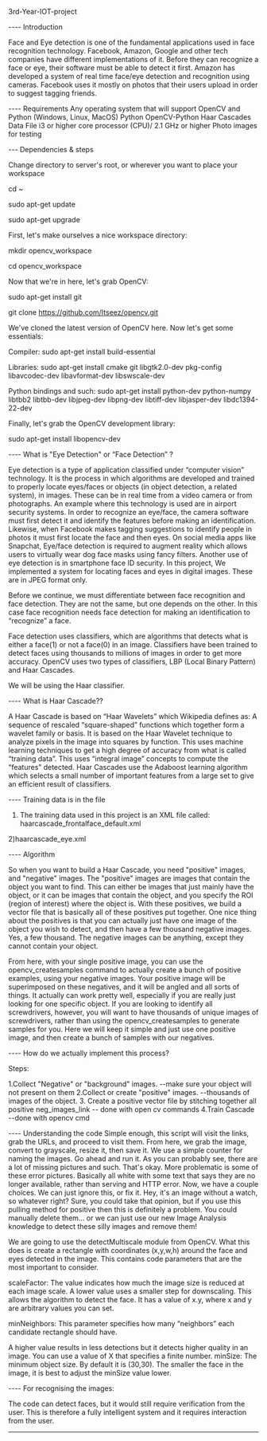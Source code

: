 3rd-Year-IOT-project

----	Introduction

 Face and Eye detection is one of the fundamental applications used in face recognition technology.
 Facebook, Amazon, Google and other tech companies have different implementations of it.
 Before they can recognize a face or eye, their software must be able to detect it first.
 Amazon has developed a system of real time face/eye detection and recognition using cameras.
 Facebook uses it mostly on photos that their users upload in order to suggest tagging friends.


 ----	Requirements
 Any operating system that will support OpenCV and Python (Windows, Linux, MacOS)
 Python
 OpenCV-Python
 Haar Cascades Data File
 i3 or higher core processor (CPU)/ 2.1 GHz or higher
 Photo images for testing



--- Dependencies & steps

Change directory to server's root, or wherever you want to place your workspace

cd ~

sudo apt-get update

sudo apt-get upgrade

First, let's make ourselves a nice workspace directory:

mkdir opencv_workspace

cd opencv_workspace

Now that we're in here, let's grab OpenCV:

sudo apt-get install git

git clone https://github.com/Itseez/opencv.git

We've cloned the latest version of OpenCV here. Now let's get some essentials:

Compiler: sudo apt-get install build-essential

Libraries: sudo apt-get install cmake git libgtk2.0-dev pkg-config libavcodec-dev libavformat-dev libswscale-dev

Python bindings and such: sudo apt-get install python-dev python-numpy libtbb2 libtbb-dev libjpeg-dev libpng-dev libtiff-dev libjasper-dev libdc1394-22-dev



Finally, let's grab the OpenCV development library:

sudo apt-get install libopencv-dev


----	What is  "Eye Detection" or “Face Detection” ?

Eye detection is a type of application classified under “computer vision” technology.
It is the process in which algorithms are developed and trained to properly locate eyes/faces or objects (in object detection, a related system), in images.
 These can be in real time from a video camera or from photographs.
 An example where this technology is used are in airport security systems.
 In order to recognize an eye/face, the camera software must first detect it and identify the features before making an identification.
 Likewise, when Facebook makes tagging suggestions to identify people in photos it must first locate the face and then eyes.
 On social media apps like Snapchat,
 Eye/face detection is required to augment reality which allows users to virtually wear dog face masks using fancy filters.
 Another use of eye detection is in smartphone face ID security.
In this project, We implemented a system for locating faces and eyes in digital images. These are in JPEG format only.


Before we continue, we must differentiate between face recognition and face detection.
They are not the same, but one depends on the other.
In this case face recognition needs face detection for making an identification to “recognize” a face.

Face detection uses classifiers, which are algorithms that detects what is either a face(1) or not a face(0) in an image.
Classifiers have been trained to detect faces using thousands to millions of images in order to get more accuracy.
OpenCV uses two types of classifiers, LBP (Local Binary Pattern) and Haar Cascades.

We will be using the Haar classifier.


----	What is Haar Cascade??

A Haar Cascade is based on “Haar Wavelets” which Wikipedia defines as:
A sequence of rescaled “square-shaped” functions which together form a wavelet family or basis.
It is based on the Haar Wavelet technique to analyze pixels in the image into squares by function.
This uses machine learning techniques to get a high degree of accuracy from what is called “training data”.
This uses “integral image” concepts to compute the “features” detected.
Haar Cascades use the Adaboost learning algorithm which selects a small number of important features
from a large set to give an efficient result of classifiers.

---- Training data is in the file

1) The training data used in this project is an XML file called:
haarcascade_frontalface_default.xml


2)haarcascade_eye.xml

----	Algorithm

So when you want to build a Haar Cascade, you need "positive" images, and "negative" images.
The "positive" images are images that contain the object you want to find. This can either be images that just mainly have the object,
or it can be images that contain the object, and you specify the ROI (region of interest) where the object is. With these positives,
 we build a vector file that is basically all of these positives put together.
 One nice thing about the positives is that you can actually just have one image of the object you wish to detect,
 and then have a few thousand negative images. Yes, a few thousand. The negative images can be anything,
  except they cannot contain your object.

From here, with your single positive image, you can use the opencv_createsamples command to actually create a bunch of positive examples,
 using your negative images. Your positive image will be superimposed on these negatives, and it will be angled and all sorts of things.
 It actually can work pretty well, especially if you are really just looking for one specific object.
 If you are looking to identify all screwdrivers, however, you will want to have thousands of unique images of screwdrivers, rather than using the opencv_createsamples to generate samples for you.
 Here we will keep it simple and just use one positive image, and then create a bunch of samples with our negatives.


----	How do we actually implement this process?

Steps:

1.Collect "Negative" or "background" images.
--make sure your object will not present on them
2.Collect or create "positive" images.
--thousands of images of the object.
3. Create a positive vector file by stitching together all positive neg_images_link
-- done with open cv commands
4.Train Cascade
--done with opencv cmd


----	Understanding the code
Simple enough, this script will visit the links, grab the URLs, and proceed to visit them. From here,
we grab the image, convert to grayscale, resize it, then save it. We use a simple counter for naming the images.
Go ahead and run it. As you can probably see, there are a lot of missing pictures and such. That's okay. More problematic is
some of these error pictures.
Basically all white with some text that says they are no longer available,
 rather than serving and HTTP error. Now, we have a couple choices.
  We can just ignore this, or fix it. Hey, it's an image without a watch, so whatever right?
  Sure, you could take that opinion, but if you use this pulling method for positive then this is definitely a problem.
  You could manually delete them... or we can just use our new Image Analysis knowledge to detect these silly images and remove them!



We are going to use the detectMultiscale module from OpenCV.
 What this does is create a rectangle with coordinates (x,y,w,h) around the face and eyes detected in the image.
This contains code parameters that are the most important to consider.

scaleFactor: The value indicates how much the image size is reduced at each image scale.
A lower value uses a smaller step for downscaling. This allows the algorithm to detect the face.
It has a value of x.y, where x and y are arbitrary values you can set.

minNeighbors: This parameter specifies how many “neighbors” each candidate rectangle should have.

A higher value results in less detections but it detects higher quality in an image. You can use a value of X that specifies a finite number.
minSize: The minimum object size.
By default it is (30,30). The smaller the face in the image, it is best to adjust the minSize value lower.

----	For recognising the images:

 The code can detect faces, but it would still require verification from the user.
 This is therefore a fully intelligent system and  it requires interaction from the user.

----	




